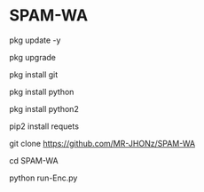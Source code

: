 # SPAM-WA

pkg update -y

pkg upgrade

pkg install git 

pkg install python 

pkg install python2

pip2 install requets

git clone https://github.com/MR-JHONz/SPAM-WA

cd SPAM-WA

python run-Enc.py

